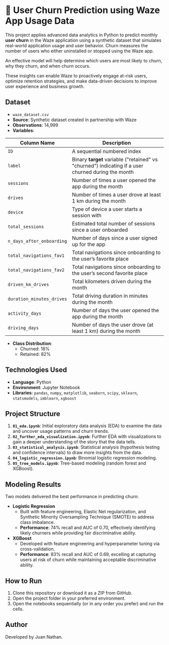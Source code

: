 # 🚗 User Churn Prediction using Waze App Usage Data

This project applies advanced data analytics in Python to predict monthly **user churn** in the Waze application using a synthetic dataset that simulates real-world application usage and user behavior. Churn measures the number of users who either uninstalled or stopped using the Waze app.

An effective model will help determine which users are most likely to churn, why they churn, and when churn occurs.

These insights can enable Waze to proactively engage at-risk users, optimize retention strategies, and make data-driven decisions to improve user experience and business growth.

## Dataset

- `waze_dataset.csv`
- **Source**: Synthetic dataset created in partnership with Waze
- **Observations**: 14,999
- **Variables**:

| Column Name                | Description                                                                                         |
|-------------------------   |-----------------------------------------------------------------------------------------------------|
| `ID`                       | A sequential numbered index                                                                         |
| `label`                    | Binary **target** variable ("retained" vs "churned") indicating if a user churned during the month  |
| `sessions`                 | Number of times a user opened the app during the month                                              |
| `drives`                   | Number of times a user drove at least 1 km during the month                                         |
| `device`                   | Type of device a user starts a session with                                                         |
| `total_sessions`           | Estimated total number of sessions since a user onboarded                                           |
| `n_days_after_onboarding`  | Number of days since a user signed up for the app                                                   |
| `total_navigations_fav1`   | Total navigations since onboarding to the user’s favorite place                                     |
| `total_navigations_fav2`   | Total navigations since onboarding to the user’s second favorite place                              |
| `driven_km_drives`         | Total kilometers driven during the month                                                            |
| `duration_minutes_drives`  | Total driving duration in minutes during the month                                                  |
| `activity_days`            | Number of days the user opened the app during the month                                             |
| `driving_days`             | Number of days the user drove (at least 1 km) during the month                                      |

- **Class Distribution**:
  - Churned: 18%
  - Retained: 82%

## Technologies Used

- **Language**: Python
- **Environment**: Jupyter Notebook
- **Libraries**: `pandas`, `numpy`, `matplotlib`, `seaborn`, `scipy`, `sklearn`, `statsmodels`, `imblearn`, `xgboost`
  
 ## Project Structure
 
 1. **`01_eda.ipynb`**: Initial exploratory data analysis (EDA) to examine the data and uncover usage patterns and churn trends.
 2. **`02_further_eda_visualization.ipynb`**: Further EDA with visualizations to gain a deeper understanding of the story that the data tells.
 3. **`03_statistical_analysis.ipynb`**: Statistical analysis (hypothesis testing and confidence intervals) to draw more insights from the data.
 4. **`04_logistic_regression.ipynb`**: Binomial logistic regression modeling.
 5. **`05_tree_models.ipynb`**: Tree-based modeling (random forest and XGBoost).

## Modeling Results

Two models delivered the best performance in predicting churn:

- **Logistic Regression**  
  - Built with feature engineering, Elastic Net regularization, and Synthetic Minority Oversampling Technique (SMOTE) to address class imbalance.  
  - **Performance**: 74% recall and AUC of 0.70, effectively identifying likely churners while providing fair discriminative ability.
- **XGBoost**  
  - Developed with feature engineering and hyperparameter tuning via cross-validation.  
  - **Performance**: 83% recall and AUC of 0.69, excelling at capturing users at risk of churn while maintaining acceptable discriminative ability.

## How to Run

1. Clone this repository or download it as a ZIP from GitHub. 
2. Open the project folder in your preferred environment.
3. Open the notebooks sequentially (or in any order you prefer) and run the cells.

## Author

Developed by Juan Nathan.

